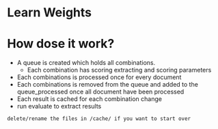 # Learn Weights

# How dose it work?
* A queue is created which holds all combinations.
   * Each combination has scoring extracting and scoring parameters
* Each combinations is processed once for every document
* Each combinations is removed from the queue and added to the queue_processed once all document have been processed
* Each result is cached for each combination change
* run evaluate to extract results

``` delete/rename the files in /cache/ if you want to start over ```